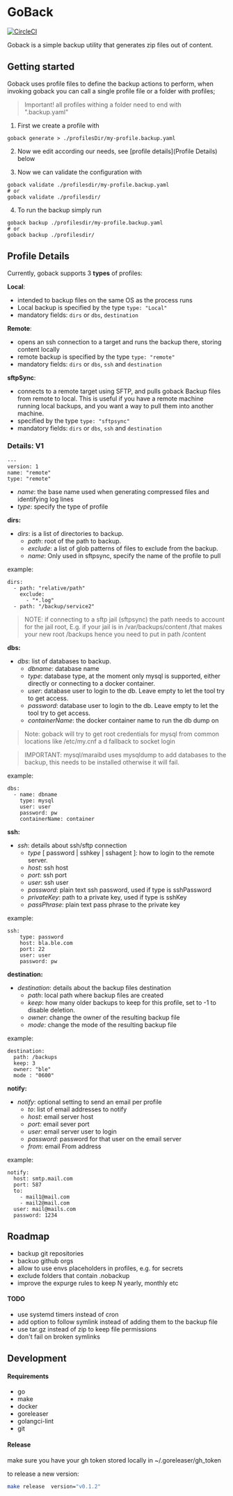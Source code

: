 # GoBack

[![CircleCI](https://circleci.com/gh/andresbott/goback/tree/main.svg?style=svg)](https://circleci.com/gh/AndresBott/goback/tree/main)
 
Goback is a simple backup utility that generates zip files out of content.

## Getting started

Goback uses profile files to define the backup actions to perform, when invoking goback you can call a single
profile file or a folder with profiles; 

> Important!  all profiles withing a folder need to end with ".backup.yaml"
 
1. First we create a profile with
```
goback generate > ./profilesDir/my-profile.backup.yaml
```
2. Now we edit according our needs, see [profile details](Profile Details) below 

3. Now we can validate the configuration with 
```
goback validate ./profilesdir/my-profile.backup.yaml
# or
goback validate ./profilesdir/
```
4. To run the backup simply run 
```
goback backup ./profilesdir/my-profile.backup.yaml
# or
goback backup ./profilesdir/
```


## Profile Details

Currently, goback supports 3 **types** of profiles:

**Local**:
* intended to backup files on the same OS as the process runs
* Local backup is specified by the type `type: "Local"`
* mandatory fields: `dirs` or `dbs`, `destination`

**Remote**:
* opens an ssh connection to a target and runs the backup there, storing content locally
* remote backup is specified by the type `type: "remote"`
* mandatory fields: `dirs` or `dbs`, `ssh` and `destination`

**sftpSync**:
* connects to a remote target using SFTP, and pulls goback Backup files from remote to local.
This is useful if you have a remote machine running local backups, and you want a way to pull them into
another machine.
* specified by the type `type: "sftpsync"`
* mandatory fields: `dirs` or `dbs`, `ssh` and `destination`

### Details: V1

```
---
version: 1
name: "remote"
type: "remote"
```
* _name_: the base name used when generating compressed files and identifying log lines
* _type_: specify the type of profile

**dirs:**

* _dirs_: is a list of directories to backup.
  * _path_: root of the path to backup.
  * _exclude_: a list of glob patterns of files to exclude from the backup.
  * _name_: Only used in sftpsync, specify the name of the profile to pull

example:
```
dirs:
  - path: "relative/path"
    exclude:
      - "*.log"
  - path: "/backup/service2"
```

> NOTE: if connecting to a sftp jail (sftpsync) the path needs to account for the jail root,
> E.g. if your jail is in /var/backups/content /that makes your new root /backups hence you need to put in path
> /content

**dbs:**

* _dbs_: list of databases to backup.
  * _dbname_: database name
  * _type_: database type, at the moment only mysql is supported, either directly or connecting to a docker container.
  * _user_: database user to login to the db. Leave empty to let the tool try to get access.
  * _password_: database user to login to the db. Leave empty to let the tool try to get access.
  * _containerName_: the docker container name to run the db dump on

>Note: goback will try to get root credentials for mysql from common locations like /etc/my.cnf a d fallback 
> to socket login

> IMPORTANT: mysql/maraibd uses mysqldump to add databases to the backup, 
> this needs to be installed otherwise it will fail.

example:
```
dbs:
  - name: dbname
    type: mysql
    user: user
    password: pw
    containerName: container
```

**ssh:**

* _ssh_: details about ssh/sftp connection
  * _type_ [ password | sshkey | sshagent ]: how to login to the remote server.
  * _host_: ssh host
  * _port_: ssh port
  * _user_: ssh user
  * _password_: plain text ssh password, used if type is sshPassword
  * _privateKey_: path to a private key, used if type is sshKey
  * _passPhrase_: plain text pass phrase to the private key
    
example:
```
ssh:
    type: password
    host: bla.ble.com
    port: 22
    user: user
    password: pw
```

**destination:**

* _destination_: details about the backup files destination
  * _path_: local path where backup files are created
  * _keep_: how many older backups to keep for this profile, set to -1 to disable deletion.
  * _owner_: change the owner of the resulting backup file
  * _mode_: change the mode of the resulting backup file

example:
```
destination:
  path: /backups
  keep: 3
  owner: "ble"
  mode : "0600"

```

**notify:**

* _notify_: optional setting to send an email per profile
  * _to_: list of email addresses to notify
  * _host_: email server host
  * _port_: email sever port
  * _user_: email server user to login
  * _password_: password for that user on the email server
  * _from_: email From address

example:
```
notify:
  host: smtp.mail.com
  port: 587
  to:
    - mail1@mail.com
    - mail2@mail.com
  user: mail@mails.com
  password: 1234

```


## Roadmap

* backup git repositories
* backuo github orgs
* allow to use envs placeholders in profiles, e.g. for secrets
* exclude folders that contain .nobackup
* improve the expurge rules to keep N yearly, monthly etc

#### TODO
* use systemd timers instead of cron
* add option to follow symlink instead of adding them to the backup file
* use tar.gz instead of zip to keep file permissions
* don't fail on broken symlinks

## Development

#### Requirements

* go
* make
* docker
* goreleaser
* golangci-lint
* git 

#### Release

make sure you have your gh token stored locally in ~/.goreleaser/gh_token

to release a new version:
```bash 
make release  version="v0.1.2"
```
